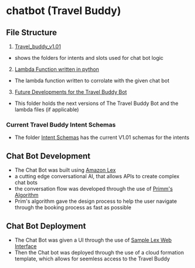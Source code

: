 # chatbot (Travel Buddy)  
## File Structure
1. [Travel_buddy_v1.01](/Chat%20Bot/Travel_buddy_v1.01/BotLocales/en_US)  
* shows the folders for intents and slots used for chat bot logic  
2. [Lambda Function written in python](/Chat%20Bot/LexBot.py)  
* The lambda function written to corrolate with the given chat bot  
3. [Future Developments for the Travel Buddy Bot](/Chat%20Bot/Future%20Versions%20of%20Travel%20Buddy)  
* This folder holds the next versions of The Travel Buddy Bot and the lambda files (if applicable)

### Current Travel Buddy Intent Schemas
* The folder [Intent Schemas](/Chat%20Bot/Travel_buddy_v1.01/Intent%20Schemas) has the current V1.01 schemas for the intents
  
## Chat Bot Development  
* The Chat Bot was built using [Amazon Lex](https://aws.amazon.com/lex/)
* a cutting edge conversational AI, that allows APIs to create complex chat bots  
* the conversation flow was developed through the use of [Primm's Algorithm](https://en.wikipedia.org/wiki/Prim%27s_algorithm)
* Prim's algorithm gave the design process to help the user navigate through the booking process as fast as possible  

## Chat Bot Deployment
* The Chat Bot was given a UI through the use of [Sample Lex Web Interface](https://github.com/aws-samples/aws-lex-web-ui)  
* Then the Chat bot was deployed through the use of a cloud formation template, which allows for seemless access to the Travel Buddy  
